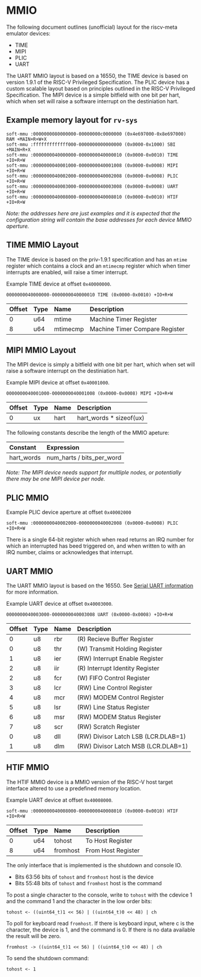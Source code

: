 # MMIO

The following document outlines (unofficial) layout for the riscv-meta
emulator devices:

- TIME
- MIPI
- PLIC
- UART

The UART MMIO layout is based on a 16550, the TIME device is based on
version 1.9.1 of the RISC-V Privileged Specification. The PLIC device
has a custom scalable layout based on principles outlined in the
RISC-V Privileged Specification. The MIPI device is a simple bitfield
with one bit per hart, which when set will raise a software interrupt
on the destiniation hart.

## Example memory layout for `rv-sys`

```
soft-mmu :0000000080000000-00000000c0000000 (0x4e697000-0x8e697000) RAM +MAIN+R+W+X
soft-mmu :fffffffffffff000-0000000000000000 (0x0000-0x1000) SBI +MAIN+R+X
soft-mmu :0000000040000000-0000000040000010 (0x0000-0x0010) TIME +IO+R+W
soft-mmu :0000000040001000-0000000040001008 (0x0000-0x0008) MIPI +IO+R+W
soft-mmu :0000000040002000-0000000040002008 (0x0000-0x0008) PLIC +IO+R+W
soft-mmu :0000000040003000-0000000040003008 (0x0000-0x0008) UART +IO+R+W
soft-mmu :0000000040008000-0000000040008010 (0x0000-0x0010) HTIF +IO+R+W
```

_Note: the addresses here are just examples and it is expected that
the configuration string will contain the base addresses for each
device MMIO aperture._


## TIME MMIO Layout

The TIME device is based on the priv-1.9.1 specification and has
an `mtime` register which contains a clock and an `mtimecmp` register
which when timer interrupts are enabled, will raise a timer interrupt.

Example TIME device at offset `0x40000000`.

`0000000040000000-0000000040000010 TIME (0x0000-0x0010) +IO+R+W`

Offset           | Type | Name             | Description
:--------------- | :--- | :--------------  | :--------------
0                | u64  | mtime            | Machine Timer Register
8                | u64  | mtimecmp         | Machine Timer Compare Register


## MIPI MMIO Layout

The MIPI device is simply a bitfield with one bit per hart, which
when set will raise a software interrupt on the destiniation hart.

Example MIPI device at offset `0x40001000`.

`0000000040001000-0000000040001008 (0x0000-0x0008) MIPI +IO+R+W`

Offset           | Type | Name             | Description
:--------------- | :--- | :--------------  | :--------------
0                | ux   | hart             | hart_words * sizeof(ux)

The following constants describe the length of the MMIO apeture:

Constant         | Expression
:--------------- | :----------------
hart_words       | num_harts / bits_per_word

_Note: The MIPI device needs support for multliple nodes, or
potentially there may be one MIPI device per node._


## PLIC MMIO

Example PLIC device aperture at offset `0x40002000`

`soft-mmu :0000000040002000-0000000040002008 (0x0000-0x0008) PLIC +IO+R+W`

There is a single 64-bit register which when read returns an IRQ number
for which an interrupted has beed triggered on, and when written to with
an IRQ number, claims or acknowledges that interrupt.


## UART MMIO

The UART MMIO layout is based on the 16550. See
[Serial UART information](https://www.lammertbies.nl/comm/info/serial-uart.html)
for more information.

Example UART device at offset `0x40003000`.

`0000000040003000-0000000040003008 UART (0x0000-0x0008) +IO+R+W`

Offset           | Type | Name             | Description
:--------------- | :--- | :--------------  | :--------------
0                | u8   | rbr              | (R) Recieve Buffer Register
0                | u8   | thr              | (W) Transmit Holding Register
1                | u8   | ier              | (RW) Interrupt Enable Register
2                | u8   | iir              | (R) Interrupt Identity Register
2                | u8   | fcr              | (W) FIFO Control Register
3                | u8   | lcr              | (RW) Line Control Register
4                | u8   | mcr              | (RW) MODEM Control Register
5                | u8   | lsr              | (RW) Line Status Register
6                | u8   | msr              | (RW) MODEM Status Register
7                | u8   | scr              | (RW) Scratch Register
0                | u8   | dll              | (RW) Divisor Latch LSB (LCR.DLAB=1)
1                | u8   | dlm              | (RW) Divisor Latch MSB (LCR.DLAB=1)


## HTIF MMIO

The HTIF MMIO device is a MMIO version of the RISC-V host
target interface altered to use a predefined memory location.

Example UART device at offset `0x40008000`.

```
soft-mmu :0000000040008000-0000000040008010 (0x0000-0x0010) HTIF +IO+R+W
```

Offset           | Type | Name             | Description
:--------------- | :--- | :--------------  | :--------------
0                | u64  | tohost           | To Host Register
8                | u64  | fromhost         | From Host Register

The only interface that is implemented is the shutdown and console IO.

- Bits 63:56 bits of `tohost` and `fromhost` host is the device
- Bits 55:48 bits of `tohost` and `fromhost` host is the command

To post a single character to the console, write to `tohost` with the
cdevice 1 and the command 1 and the character in the low order bits:

```
tohost <- ((uint64_t)1 << 56) | ((uint64_t)0 << 48) | ch
```

To poll for keyboard read `fromhost`. If there is keyboard input, where c
is the character, the device is 1, and the command is 0. If there is no
data available the result will be zero.

```
fromhost -> ((uint64_t)1 << 56) | ((uint64_t)0 << 48) | ch
```

To send the shutdown command:

```
tohost <- 1
```
